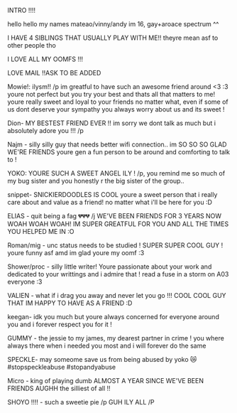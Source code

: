 
INTRO !!!!

hello hello my names mateao/vinny/andy
im 16, gay+aroace spectrum ^^

I HAVE 4 SIBLINGS THAT USUALLY PLAY WITH ME!! theyre mean asf to other people tho

 I LOVE ALL MY OOMFS !!! 

LOVE MAIL !!ASK TO BE ADDED

Mowie!: ilysm!! /p im greatful to have such an awesome friend around <3 :3 
youre not perfect but you try your best and thats all that matters to me! 
youre really sweet and loyal to your friends no matter what, even if some of us dont deserve your sympathy you always worry about us and its sweet !

Dion- MY BESTEST FRIEND EVER !!  im sorry we dont talk as much but i absolutely adore you !!! /p


Najm - silly silly guy that needs better wifi connection.. im SO SO SO GLAD WE'RE FRIENDS youre gen a fun person to be around and comforting to talk to !

YOKO: YOURE SUCH A SWEET ANGEL  ILY ! /p, you remind me so much of my bug sister and you honestly r the big sister of the group..

snippet- SNICKIERDOODLES IS COOL
youre a sweet person that i really care about and value as a friend! no matter what i'll be here for you :D

ELIAS - quit being a fag 💔💔💔 /j 
WE'VE BEEN FRIENDS FOR 3 YEARS NOW WOAH WOAH WOAH! IM SUPER GREATFUL FOR YOU AND ALL THE TIMES YOU HELPED ME IN :O

Roman/mig - unc status needs to be studied ! SUPER SUPER COOL GUY ! youre funny asf amd im glad youre my oomf :3 

Shower/proc - silly little writer! Youre passionate about your work and dedicated to your writtings and i admire that ! read a fuse in a storm on A03  everyone :3  


VALIEN -  what if i drag you away and never let you go !!! COOL COOL GUY THAT IM HAPPY TO HAVE AS A FRIEND :D

keegan- idk you much but youre always concerned for everyone around you and i forever respect you for it !

GUMMY -  the jessie to my james, my dearest partner in crime ! you where always there when i needed you most and i will forever do the same


SPECKLE- may someome save us from being abused by yoko 😿 #stopspeckleabuse #stopandyabuse

Micro - king of playing dumb 
ALMOST A YEAR SINCE WE'VE BEEN FRIENDS AUGHH the silliest of all !!

SHOYO !!!! - such a sweetie pie /p 
GUH ILY ALL /P
